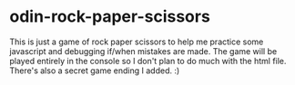 # odin-rock-paper-scissors

This is just a game of rock paper scissors to help me practice some
javascript and debugging if/when mistakes are made. The game will be
played entirely in the console so I don't plan to do much with the html
file. There's also a secret game ending I added. :)